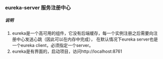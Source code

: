 ### eureka-server 服务注册中心
##### 说明
1. eureka是一个高可用的组件，它没有后端缓存，每一个实例注册之后需要向注册中心发送心跳（因此可以在内存中完成），
在默认情况下eureka server也是一个eureka client，必须指定一个server。
1. eureka是有界面的，启动项目，访问http://localhost:8761

